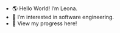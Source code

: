 - 🌎 Hello World! I’m Leona.
- 👀 I’m interested in software engineering.
- 💞️ View my progress here!

<!---
1972034leonarose/1972034leonarose is a ✨ special ✨ repository because its `README.md` (this file) appears on your GitHub profile.
You can click the Preview link to take a look at your changes.
--->
